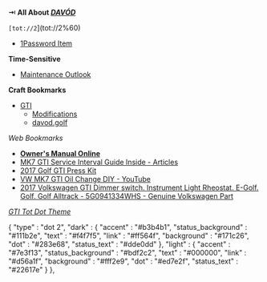 **⇥ All About _[DAVÓD](https://davod.golf)_** 


`[tot://2`](tot://2%60)

- [1Password Item](https://start.1password.com/open/i?a=IMZ3BUQ3WRBWJDRIVNYONMPBNI&v=e3jr4acnvpzccdodlvjta4rxc4&i=v7alr3aaqt56btp2xn2zlcmvze&h=my.1password.com)
 
**Time-Sensitive**

- [Maintenance Outlook](craftdocs://open?blockId=BA581861-37AB-4AEF-8F18-CE29279E9D54&spaceId=134ea655-f4d8-2d39-2233-6464ab9a36fd)

**Craft Bookmarks**

- [GTI](craftdocs://openspace?spaceId=134ea655-f4d8-2d39-2233-6464ab9a36fd&tab=documents)
    - [Modifications](craftdocs://open?blockId=e138e930-cc5a-41fc-b202-892355b21299&spaceId=134ea655-f4d8-2d39-2233-6464ab9a36fd)
    - [davod.golf](craftdocs://open?blockId=4ADC34C7-83E8-4982-B2A6-909BAF8A5F92&spaceId=134ea655-f4d8-2d39-2233-6464ab9a36fd)

_Web Bookmarks_

- **[Owner's Manual Online](https://api.ownersmanualvw.com/#/vin/3VW5T7AUXHM022312/token/eyJ0eXAiOiJKV1QiLCJhbGciOiJSUzI1NiJ9.eyJzdWIiOiIzVlc1VDdBVVhITTAyMjMxMiIsImRlc3RpbmF0aW9uQ29kZSI6IlVTQVVIICAgIEsiLCJkb2N1bWVudHMiOlsiM0cwMDEyNzIzREYiLCI1R00wMTI3MjNBSyJdLCJtb2RlbENvZGUiOiJBVTE5UzIiLCJpc3MiOiJCQk8iLCJ2aW4iOiIzVlc1VDdBVVhITTAyMjMxMiIsImV4cCI6MTcxMTg5OTY2Mn0.vcckjQiO63CmeO-Zm1OCbSs8X1MQdYH75t6CH-MeYl81scLJIlPzRbTT-LpTvzGlKEqWQcp64aJKJmZ742I7ybczxvrorBdE2C-Av2AU3DC0Wf-KCiWSkucX_yFlK3qqtBRmgQ3g_EQoNDpmOnRHInd7573WBJEdA29sOfPnndlzkCooLYNK_eVX6t7C9EdQKyE8G6pS3dGZ2j4jPi7x5c9XMMsPbC6F9OrC3IdrZHx282B-XrRAPO1zOd5gunn8AJIJwHJvXZNKwLZqU5QobYrN27YTzaxNwcF_iN2ljxQgQfiZIjIdVMgNdwFUYhNz6K2pLgnce_m0_h09KNQHuw/lang/en-us)**
- [MK7 GTI Service Interval Guide Inside - Articles](https://www.shopdap.com/blog/post/service-schedule-for-mk7-gti-2015-2016-html.html)
- [2017 Golf GTI Press Kit](https://media.vw.com/en-us/press-kits/2017-golf-gti-press-kit)
- [VW MK7 GTI Oil Change DIY - YouTube](https://www.youtube.com/watch?v=S5eUjUaiHjk)
- [2017 Volkswagen GTI Dimmer switch. Instrument Light Rheostat. E-Golf. Golf. Golf Alltrack - 5G0941334WHS - Genuine Volkswagen Part](https://parts.vw.com/p/Volkswagen_2017_GTI/Dimmer-switch-Instrument-Light-Rheostat/52645743/5G0941334WHS.html)

_[GTI Tot Dot Theme](craftdocs://open?blockId=C7EF9E49-06B3-46E2-99C1-EC3C170BA96D&spaceId=134ea655-f4d8-2d39-2233-6464ab9a36fd)_

  {
    "type" : "dot 2",
    "dark" : {
      "accent" : "#b3b4b1",
      "status\_background" : "#111b2e",
      "text" : "#f4f7f5",
      "link" : "#ff564f",
      "background" : "#171c26",
      "dot" : "#283e68",
      "status\_text" : "#dde0dd"
    },
    "light" : {
      "accent" : "#7e3f13",
      "status\_background" : "#bdf2c2",
      "text" : "#000000",
      "link" : "#d56a1f",
      "background" : "#fff2e9",
      "dot" : "#ed7e2f", 
      "status\_text" : "#22617e"
    }
  },